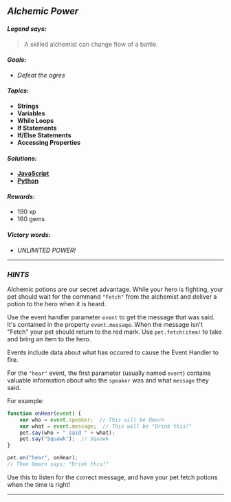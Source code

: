 ## _Alchemic Power_

#### _Legend says:_
> A skilled alchemist can change flow of a battle.

#### _Goals:_
+ _Defeat the ogres_

#### _Topics:_
+ **Strings**
+ **Variables**
+ **While Loops**
+ **If Statements**
+ **If/Else Statements**
+ **Accessing Properties**

#### _Solutions:_
+ **[JavaScript](alchemicPower.js)**
+ **[Python](alchemic_power.py)**

#### _Rewards:_
+ 190 xp
+ 160 gems

#### _Victory words:_
+ _UNLIMITED POWER!_

___

### _HINTS_

Alchemic potions are our secret advantage. While your hero is fighting, your pet should wait for the command  `"Fetch"` from the alchemist and deliver a potion to the hero when it is heard.

Use the event handler parameter `event` to get the message that was said. It's contained in the property `event.message`. When the message isn't "Fetch" your pet should return to the red mark. Use `pet.fetch(item)` to take and bring an item to the hero.

Events include data about what has occured to cause the Event Handler to fire.

For the `"hear"` event, the first parameter (usually named `event`) contains valuable information about who the `speaker` was and what `message` they said.

For example:

```javascript
function onHear(event) {
    var who = event.speaker;  // This will be Omarn
    var what = event.message;  // This will be "Drink this!"
    pet.say(who + " said " + what);
    pet.say("Squawk");  // Squawk
}

pet.on("hear", onHear);
// Then Omarn says: "Drink this!"
```

Use this to listen for the correct message, and have your pet fetch potions when the time is right!

___
